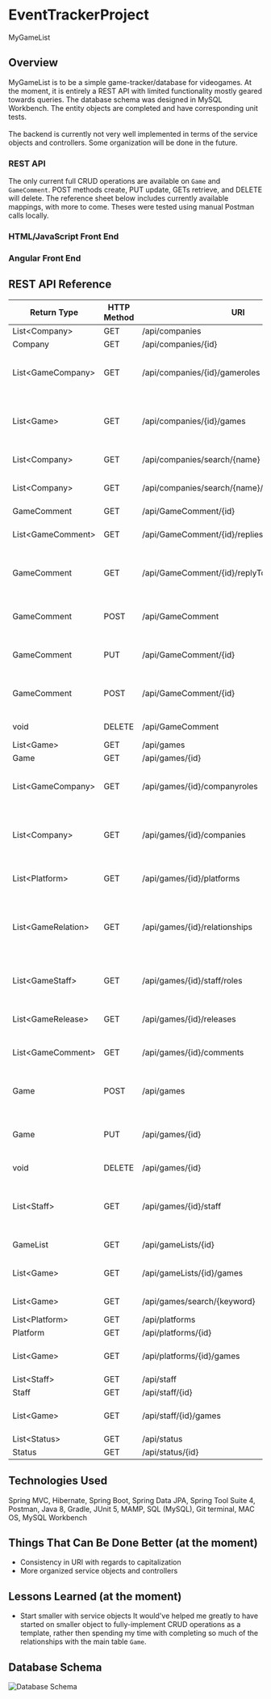 # EventTrackerProject
MyGameList

## Overview
MyGameList is to be a simple game-tracker/database for videogames. At the moment, it is entirely a REST API with limited functionality mostly geared towards queries. The database schema was designed in MySQL Workbench. The entity objects are completed and have corresponding unit tests.
<br />
<br />
The backend is currently not very well implemented in terms of the service objects and controllers. Some organization will be done in the future.

### REST API
The only current full CRUD operations are available on `Game` and `GameComment`. POST methods create, PUT update, GETs retrieve, and DELETE will delete. The reference sheet below includes currently available mappings, with more to come. Theses were tested using manual Postman calls locally.

### HTML/JavaScript Front End

### Angular Front End

## REST API Reference
| Return Type        | HTTP Method | URI                                            | Request Body                                    | Purpose                                              |
|--------------------|-------------|------------------------------------------------|-------------------------------------------------|------------------------------------------------------|
| List\<Company\>      | GET         | /api/companies                                 |                                                 | List of all                                          |
| Company            | GET         | /api/companies/{id}                            |                                                 | Retrieve                                             |
| List\<GameCompany\>  | GET         | /api/companies/{id}/gameroles                  |                                                 | List of company games with roles                     |
| List\<Game\>         | GET         | /api/companies/{id}/games                      |                                                 | List of company games without roles                  |
| List\<Company\>      | GET         | /api/companies/search/{name}                   |                                                 | Search by name                                       |
| List\<Company\>      | GET         | /api/companies/search/{name}/{numberOfEntries} |                                                 | Search by name, limit return                         |
| GameComment        | GET         | /api/GameComment/{id}                          |                                                 | Retrieve                                             |
| List\<GameComment\>  | GET         | /api/GameComment/{id}/replies                  |                                                 | Get replies to comment                               |
| GameComment        | GET         | /api/GameComment/{id}/replyTo                  |                                                 | Get comment that was replied to                      |
| GameComment        | POST        | /api/GameComment                               | GameComment (Required fields: text, game, user) | Create comment                                       |
| GameComment        | PUT         | /api/GameComment/{id}                          | GameComment (Updatable fields: text)            | Update comment                                       |
| GameComment        | POST        | /api/GameComment/{id}                          | GameComment (Required fields: text, game, user) | Create reply to comment                              |
| void               | DELETE      | /api/GameComment                               |                                                 | Delete comment                                       |
| List\<Game\>         | GET         | /api/games                                     |                                                 | List of all                                          |
| Game               | GET         | /api/games/{id}                                |                                                 | Retrieve                                             |
| List\<GameCompany\>  | GET         | /api/games/{id}/companyroles                   |                                                 | List of companies for game with roles                |
| List\<Company\>      | GET         | /api/games/{id}/companies                      |                                                 | List of companies for game without roles             |
| List\<Platform\>     | GET         | /api/games/{id}/platforms                      |                                                 | List of platforms for game                           |
| List\<GameRelation\> | GET         | /api/games/{id}/relationships                  |                                                 | List of games and their relation to provided game id |
| List\<GameStaff\>    | GET         | /api/games/{id}/staff/roles                    |                                                 | List of staff on game and their role                 |
| List\<GameRelease\>  | GET         | /api/games/{id}/releases                       |                                                 | List of game's releases                              |
| List\<GameComment\>  | GET         | /api/games/{id}/comments                       |                                                 | List of comments on game                             |
| Game               | POST        | /api/games                                     | Game (Required fields: title, description)      | Create game                                          |
| Game               | PUT         | /api/games/{id}                                | Game (Required fields: title, description)      | Update game                                          |
| void               | DELETE      | /api/games/{id}                                |                                                 | Delete game                                          |
| List\<Staff\>        | GET         | /api/games/{id}/staff                          |                                                 | List of staff on game without their role             |
| GameList           | GET         | /api/gameLists/{id}                            |                                                 | GameList by id                                       |
| List\<Game\>         | GET         | /api/gameLists/{id}/games                      |                                                 | List of games on GameList                            |
| List\<Game\>         | GET         | /api/games/search/{keyword}                    |                                                 | Search by game title                                 |
| List\<Platform\>     | GET         | /api/platforms                                 |                                                 | List of all                                          |
| Platform           | GET         | /api/platforms/{id}                            |                                                 | Retrieve                                             |
| List\<Game\>         | GET         | /api/platforms/{id}/games                      |                                                 | List of games for platform                           |
| List\<Staff\>        | GET         | /api/staff                                     |                                                 | List of all                                          |
| Staff              | GET         | /api/staff/{id}                                |                                                 | Retrieve                                             |
| List\<Game\>         | GET         | /api/staff/{id}/games                          |                                                 | List of games by staff                               |
| List\<Status\>       | GET         | /api/status                                    |                                                 | List of all                                          |
| Status             | GET         | /api/status/{id}                               |                                                 | Retrieve                                             |

## Technologies Used
Spring MVC, Hibernate, Spring Boot, Spring Data JPA, Spring Tool Suite 4, Postman, Java 8, Gradle, JUnit 5, MAMP, SQL (MySQL), Git terminal, MAC OS, MySQL Workbench

## Things That Can Be Done Better (at the moment)
- Consistency in URI with regards to capitalization
- More organized service objects and controllers

## Lessons Learned (at the moment)
- Start smaller with service objects
It would've helped me greatly to have started on smaller object to fully-implement CRUD operations as a template, rather then spending my time with completing so much of the relationships with the main table `Game`.

## Database Schema
![Database Schema](https://drive.google.com/uc?export=view&id=1NkOGlh_AphY1Ze4anoymngzl9j3nBTPr)
